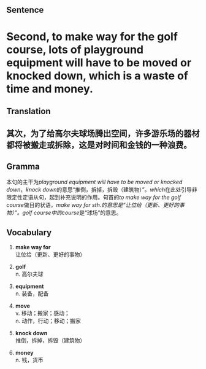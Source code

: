 ## Sentence

<h1>Second, to make way for the golf course, lots of playground equipment will have to be moved or knocked down, which is a waste of time and money.</h1>

## Translation

<h2>其次，为了给高尔夫球场腾出空间，许多游乐场的器材都将被搬走或拆除，这是对时间和金钱的一种浪费。</h2>     

## Gramma     

本句的主干为*playground equipment will have to be moved or knocked down*，*knock down*的意思“推倒，拆掉，拆毁（建筑物）”。*which*在此处引导非限定性定语从句，起到补充说明的作用。句首的*to make way for the golf course*做目的状语，*make way for sth.*的意思是“让位给（更新、更好的事物）”。*golf course*中的*course*是“球场”的意思。      


## Vocabulary   

1. **make way for**       
让位给（更新、更好的事物）         

2. **golf**         
n. 高尔夫球         

3. **equipment**         
n. 装备，配备         

4. **move**         
v. 移动；搬家；感动；         
n. 动作，行动；移动；搬家          

5. **knock down**        
推倒，拆掉，拆毁（建筑物）        

6. **money**        
n. 钱，货币           
